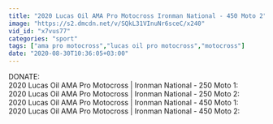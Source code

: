 ```yaml
---
title: "2020 Lucas Oil AMA Pro Motocross Ironman National - 450 Moto 2"
image: "https://s2.dmcdn.net/v/SQkL31VInuNr6sceC/x240"
vid_id: "x7vus77"
categories: "sport"
tags: ["ama pro motocross","lucas oil pro motocross","motocross"]
date: "2020-08-30T10:36:05+03:00"
---
```

DONATE:   <br>2020 Lucas Oil AMA Pro Motocross | Ironman National - 250 Moto 1:   <br>2020 Lucas Oil AMA Pro Motocross | Ironman National - 250 Moto 2:   <br>2020 Lucas Oil AMA Pro Motocross | Ironman National - 450 Moto 1:   <br>2020 Lucas Oil AMA Pro Motocross | Ironman National - 450 Moto 2: 

